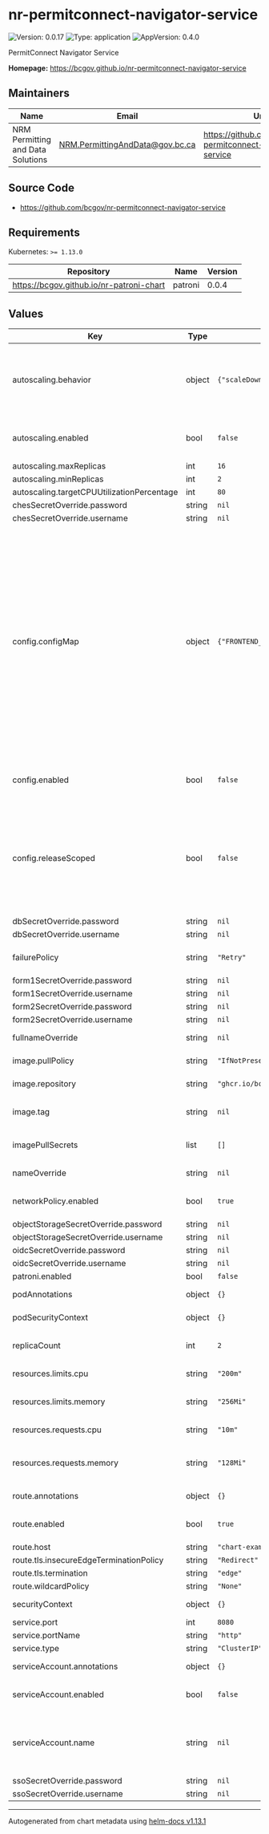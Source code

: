 # nr-permitconnect-navigator-service

![Version: 0.0.17](https://img.shields.io/badge/Version-0.0.17-informational?style=flat-square) ![Type: application](https://img.shields.io/badge/Type-application-informational?style=flat-square) ![AppVersion: 0.4.0](https://img.shields.io/badge/AppVersion-0.4.0-informational?style=flat-square)

PermitConnect Navigator Service

**Homepage:** <https://bcgov.github.io/nr-permitconnect-navigator-service>

## Maintainers

| Name | Email | Url |
| ---- | ------ | --- |
| NRM Permitting and Data Solutions | <NRM.PermittingAndData@gov.bc.ca> | <https://github.com/bcgov/nr-permitconnect-navigator-service> |

## Source Code

* <https://github.com/bcgov/nr-permitconnect-navigator-service>

## Requirements

Kubernetes: `>= 1.13.0`

| Repository | Name | Version |
|------------|------|---------|
| https://bcgov.github.io/nr-patroni-chart | patroni | 0.0.4 |

## Values

| Key | Type | Default | Description |
|-----|------|---------|-------------|
| autoscaling.behavior | object | `{"scaleDown":{"policies":[{"periodSeconds":120,"type":"Pods","value":1}],"selectPolicy":"Max","stabilizationWindowSeconds":120},"scaleUp":{"policies":[{"periodSeconds":30,"type":"Pods","value":2}],"selectPolicy":"Max","stabilizationWindowSeconds":0}}` | Behavior configures the scaling behavior of the target in both Up and Down directions (scaleUp and scaleDown fields respectively). |
| autoscaling.enabled | bool | `false` | Specifies whether the Horizontal Pod Autoscaler should be created |
| autoscaling.maxReplicas | int | `16` |  |
| autoscaling.minReplicas | int | `2` |  |
| autoscaling.targetCPUUtilizationPercentage | int | `80` |  |
| chesSecretOverride.password | string | `nil` |  |
| chesSecretOverride.username | string | `nil` |  |
| config.configMap | object | `{"FRONTEND_APIPATH":"api/v1","FRONTEND_CHES_ROADMAP_BCC":null,"FRONTEND_CHES_SUBMISSION_CC":null,"FRONTEND_COMS_APIPATH":null,"FRONTEND_COMS_BUCKETID":null,"FRONTEND_GEOCODER_APIPATH":null,"FRONTEND_OIDC_AUTHORITY":null,"FRONTEND_OIDC_CLIENTID":null,"FRONTEND_OPENSTREETMAP_APIPATH":null,"FRONTEND_ORGBOOK_APIPATH":null,"SERVER_APIPATH":"/api/v1","SERVER_ATS_APIPATH":null,"SERVER_ATS_TOKENURL":null,"SERVER_BODYLIMIT":"30mb","SERVER_CHEFS_APIPATH":null,"SERVER_CHES_APIPATH":null,"SERVER_CHES_TOKENURL":null,"SERVER_DB_HOST":null,"SERVER_DB_POOL_MAX":"10","SERVER_DB_POOL_MIN":"2","SERVER_DB_PORT":"5432","SERVER_ENV":null,"SERVER_LOGLEVEL":"http","SERVER_OBJECTSTORAGE_BUCKET":null,"SERVER_OBJECTSTORAGE_ENDPOINT":null,"SERVER_OBJECTSTORAGE_KEY":null,"SERVER_OIDC_AUTHORITY":null,"SERVER_OIDC_IDENTITYKEY":null,"SERVER_OIDC_PUBLICKEY":null,"SERVER_PORT":"8080","SERVER_SSO_APIPATH":null,"SERVER_SSO_INTEGRATION":null,"SERVER_SSO_TOKENURL":null}` | These values will be wholesale added to the configmap as is; refer to the pcns documentation for what each of these values mean and whether you need them defined. Ensure that all values are represented explicitly as strings, as non-string values will not translate over as expected into container environment variables. For configuration keys named `*_ENABLED`, either leave them commented/undefined, or set them to string value "true". |
| config.enabled | bool | `false` | Set to true if you want to let Helm manage and overwrite your configmaps. |
| config.releaseScoped | bool | `false` | This should be set to true if and only if you require configmaps and secrets to be release scoped. In the event you want all instances in the same namespace to share a similar configuration, this should be set to false |
| dbSecretOverride.password | string | `nil` |  |
| dbSecretOverride.username | string | `nil` |  |
| failurePolicy | string | `"Retry"` | DeploymentConfig pre-hook failure behavior |
| form1SecretOverride.password | string | `nil` |  |
| form1SecretOverride.username | string | `nil` |  |
| form2SecretOverride.password | string | `nil` |  |
| form2SecretOverride.username | string | `nil` |  |
| fullnameOverride | string | `nil` | String to fully override fullname |
| image.pullPolicy | string | `"IfNotPresent"` | Default image pull policy |
| image.repository | string | `"ghcr.io/bcgov"` | Default image repository |
| image.tag | string | `nil` | Overrides the image tag whose default is the chart appVersion. |
| imagePullSecrets | list | `[]` | Specify docker-registry secret names as an array |
| nameOverride | string | `nil` | String to partially override fullname |
| networkPolicy.enabled | bool | `true` | Specifies whether a network policy should be created |
| objectStorageSecretOverride.password | string | `nil` |  |
| objectStorageSecretOverride.username | string | `nil` |  |
| oidcSecretOverride.password | string | `nil` |  |
| oidcSecretOverride.username | string | `nil` |  |
| patroni.enabled | bool | `false` |  |
| podAnnotations | object | `{}` | Annotations for app pods |
| podSecurityContext | object | `{}` | Privilege and access control settings |
| replicaCount | int | `2` | Number of pod replicas running in the deployment |
| resources.limits.cpu | string | `"200m"` | Limit Peak CPU (in millicores ex. 1000m) |
| resources.limits.memory | string | `"256Mi"` | Limit Peak Memory (in gigabytes Gi or megabytes Mi ex. 2Gi) |
| resources.requests.cpu | string | `"10m"` | Requested CPU (in millicores ex. 500m) |
| resources.requests.memory | string | `"128Mi"` | Requested Memory (in gigabytes Gi or megabytes Mi ex. 500Mi) |
| route.annotations | object | `{}` | Annotations to add to the route |
| route.enabled | bool | `true` | Specifies whether a route should be created |
| route.host | string | `"chart-example.local"` |  |
| route.tls.insecureEdgeTerminationPolicy | string | `"Redirect"` |  |
| route.tls.termination | string | `"edge"` |  |
| route.wildcardPolicy | string | `"None"` |  |
| securityContext | object | `{}` | Privilege and access control settings |
| service.port | int | `8080` | Service port |
| service.portName | string | `"http"` | Service port name |
| service.type | string | `"ClusterIP"` | Service type |
| serviceAccount.annotations | object | `{}` | Annotations to add to the service account |
| serviceAccount.enabled | bool | `false` | Specifies whether a service account should be created |
| serviceAccount.name | string | `nil` | The name of the service account to use. If not set and create is true, a name is generated using the fullname template |
| ssoSecretOverride.password | string | `nil` |  |
| ssoSecretOverride.username | string | `nil` |  |

----------------------------------------------
Autogenerated from chart metadata using [helm-docs v1.13.1](https://github.com/norwoodj/helm-docs/releases/v1.13.1)
